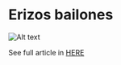 Erizos bailones
===================================================================

![Alt text](http://diwo.bq.com/wp-content/uploads/2014/11/MG_0210.jpg)


See full article in [HERE](http://diwo.bq.com/erizos-bailones/) 

